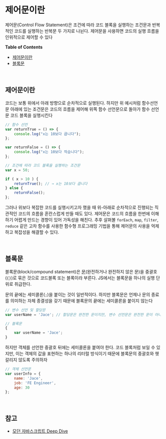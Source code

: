 # 제어문이란

제어문(Control Flow Statement)은 조건에 따라 코드 블록을 실행하는 조건문과 반복적인 코드를 실행하는 반복문 두 가지로 나뉜다. 제어문을 사용하면 코드의 실행 흐름을 인위적으로 제어할 수 있다

**Table of Contents**

- [제어문이란](#제어문이란)
- [블록문](#블록문)

<br>

## 제어문이란

코드는 보통 위에서 아래 방향으로 순차적으로 실행된다. 하지만 위 예시처럼 함수선언문 아래에 있는 조건문은 코드의 흐름을 제어해 위쪽 함수 선언문으로 돌아가 함수 선언문 코드 블록을 실행시킨다

```jsx
// 함수 선언
var returnTrue = () => {
	console.log("x는 10보다 큽니다"); 
}; 

var returnFalse = () => {
	console.log("x는 10보다 작습니다"); 
};

// 조건에 따라 코드 블록을 실행하는 조건문
var x = 50; 

if ( x > 10 ) {
	returnTrue(); // → x는 10보다 큽니다
} else {
	returnFalse(); 
}; 
```

그러나 위보다 복잡한 코드를 실행시키고자 했을 때 위-아래로 순차적으로 진행되는 직관적인 코드의 흐름을 혼란스럽게 만들 때도 있다. 제어문은 코드의 흐름을 한번에 이해하기 어렵게 만드는 경향이 있어 가독성을 해친다. 추후 살펴볼 `forEach`, `map`, `filter`, `reduce` 같은 고차 함수를 사용한 함수형 프로그래밍 기법을 통해 제어문의 사용을 억제하고 복잡성을 해결할 수 있다.

<br>

## 블록문

블록문(block/compound statement)은 [문]()(완전하거나 완전하지 않은 문)을 중괄호(`{}`)로 묶은 것으로 코드블록 또는 블록이라 부른다. JS에서는 블록문을 하나의 실행 단위로 취급한다.

문의 끝에는 세미콜론(`;`)을 붙이는 것이 일반적이다. 하지만 블록문은 언제나 문의 종료를 의미하는 자체 종결성을 갖기 때문에 블록문의 끝에는 세미콜론을 붙이지 않는다

```jsx
// 변수 선언 및 할당문
var userName = 'Jace'; // 할당문은 완전한 문이지만, 변수 선언문은 완전한 문이 아니다

// 블록문
{ 
	var userName = 'Jace';
}
```

하지만 객체를 선언한 중괄호 뒤에는 세미콜론을 붙여야 한다. 코드 블록처럼 보일 수 있지만, 이는 객체의 값을 표현하는 하나의 리터럴 방식이기 때문에 블록문의 중괄호와 헷갈리지 않도록 주의하자

```jsx
// 객체 선언문
var userInfo = {
	name: 'Jace', 
	job: 'FE Engineer', 
	age: 30
};
```

<br>

## 참고

- [모던 자바스크립트 Deep Dive](http://www.yes24.com/Product/Goods/92742567)